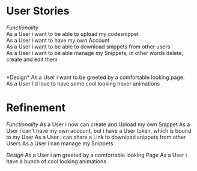# User Stories

*Functionality*<br>
As a User i want to be able to upload my codesnippet <br>
As a User i want to have my own Account<br>
As a User i want to be able to download snippets from other users<br>
As a User i want to be able manage my Snippets, in other words delete, create and edit them<br>

<br>
*Design*
As a User i want to be greeted by a comfortable looking page.<br>
As a User i'd love to have some cool looking hover animations<br>

# Refinement

*Functionality*
As a User i now can create and Upload my own Snippet
As a User i can't have my own account, but i have a User token, which is bound to my User
As a User i can share a Link to download snippets from other Users
As a User i can manage my Snippets

*Design*
As a User i am greeted by a comfortable looking Page
As a User i have a bunch of cool looking animations
